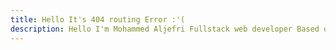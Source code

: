 ```yaml
---
title: Hello It's 404 routing Error :'(
description: Hello I'm Mohammed Aljefri Fullstack web developer Based on Aden
---
```

